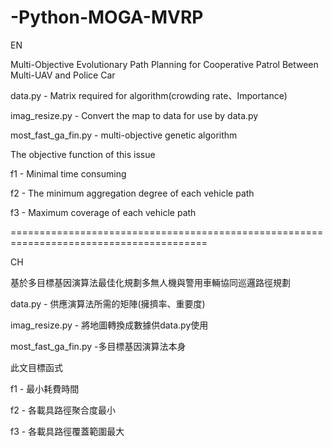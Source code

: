 # -Python-MOGA-MVRP
EN

Multi-Objective Evolutionary Path Planning for Cooperative Patrol Between Multi-UAV and Police Car

data.py - Matrix required for algorithm(crowding rate、Importance)

imag_resize.py - Convert the map to data for use by data.py

most_fast_ga_fin.py - multi-objective genetic algorithm


The objective function of this issue

f1 - Minimal time consuming

f2 - The minimum aggregation degree of each vehicle path

f3 - Maximum coverage of each vehicle path



========================================================================================

CH

基於多目標基因演算法最佳化規劃多無人機與警用車輛協同巡邏路徑規劃

data.py - 供應演算法所需的矩陣(擁擠率、重要度)

imag_resize.py - 將地圖轉換成數據供data.py使用

most_fast_ga_fin.py -多目標基因演算法本身


此文目標函式

f1 - 最小耗費時間

f2 - 各載具路徑聚合度最小

f3 - 各載具路徑覆蓋範圍最大
